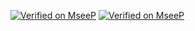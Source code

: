 [![Verified on MseeP](https://mseep.ai/badge.svg)](https://mseep.ai/app/0a4f9162-d481-47e3-9c26-52bd22affcfa)
[![Verified on MseeP](https://mseep.ai/badge.svg)](https://mseep.ai/app/ef63b7ec-7fab-4033-88a9-0b8cd3efc9bb)
